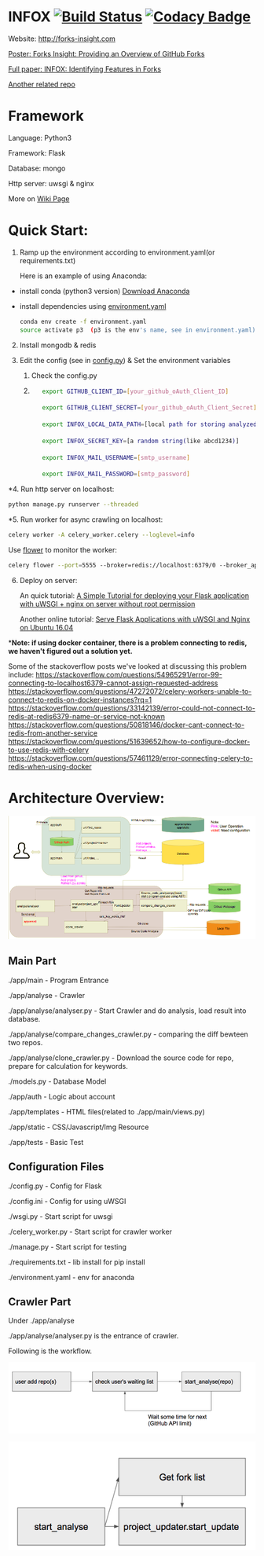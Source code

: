 
# INFOX [![Build Status](https://travis-ci.org/luyaor/INFOX.svg?branch=master)](https://travis-ci.org/luyaor/INFOX) [![Codacy Badge](https://api.codacy.com/project/badge/Grade/7f8d1aebf18245f48a1e023ec36bc19b)](https://app.codacy.com/app/FancyCoder0/INFOX?utm_source=github.com&utm_medium=referral&utm_content=FancyCoder0/INFOX&utm_campaign=badger)

Website: http://forks-insight.com

[Poster: Forks Insight: Providing an Overview of GitHub Forks](https://www.cs.cmu.edu/~ckaestne/pdf/icse18poster.pdf)

[Full paper: INFOX: Identifying Features in Forks](https://www.cs.cmu.edu/~shuruiz/paper/INFOX_ICSE2018.pdf)

[Another related repo](https://github.com/shuiblue/INFOX)


# Framework

Language: Python3

Framework: Flask

Database: mongo

Http server: uwsgi & nginx

More on [Wiki Page](https://github.com/FancyCoder0/INFOX/wiki)


# Quick Start:

1. Ramp up the environment according to environment.yaml(or requirements.txt)

   Here is an example of using Anaconda:

 - install conda (python3 version) [Download Anaconda](https://www.anaconda.com/download) 

 - install dependencies using [environment.yaml](https://github.com/FancyCoder0/INFOX/blob/master/environment.yaml)

   ``` bash
   conda env create -f environment.yaml
   source activate p3  (p3 is the env's name, see in environment.yaml)
   ```

2. Install mongodb & redis

3. Edit the config (see in [config.py](https://github.com/FancyCoder0/INFOX/blob/master/config.py)) & Set the environment variables

   1. Check the config.py

   2. ``` bash
         export GITHUB_CLIENT_ID=[your_github_oAuth_Client_ID]

         export GITHUB_CLIENT_SECRET=[your_github_oAuth_Client_Secret]

         export INFOX_LOCAL_DATA_PATH=[local path for storing analyzed result (like /Users/fancycoder/infox_data)]

         export INFOX_SECRET_KEY=[a random string(like abcd1234)]

         export INFOX_MAIL_USERNAME=[smtp_username]

         export INFOX_MAIL_PASSWORD=[smtp_password]
         ```

*4. Run http server on localhost: 

   ```bash
   python manage.py runserver --threaded
   ```

*5. Run worker for async crawling on localhost:
   ```bash
   celery worker -A celery_worker.celery --loglevel=info
   ```
   Use [flower](http://flower.readthedocs.io/en/latest/) to monitor the worker:
   ```bash
   celery flower --port=5555 --broker=redis://localhost:6379/0 --broker_api=redis://localhost:6379/0  
   ```

6. Deploy on server:

   An quick tutorial: [A Simple Tutorial for deploying your Flask application with uWSGI + nginx on server without root permission](https://gist.github.com/FancyCoder0/f63e18123bd7f47bfe2a1f586cae02ba)

   Another online tutorial: [Serve Flask Applications with uWSGI and Nginx on Ubuntu 16.04](https://www.digitalocean.com/community/tutorials/how-to-serve-flask-applications-with-uwsgi-and-nginx-on-ubuntu-16-04)


***Note: if using docker container, there is a problem connecting to redis, we haven't figured out a solution yet.**

Some of the stackoverflow posts we've looked at discussing this problem include: 
https://stackoverflow.com/questions/54965291/error-99-connecting-to-localhost6379-cannot-assign-requested-address
https://stackoverflow.com/questions/47272072/celery-workers-unable-to-connect-to-redis-on-docker-instances?rq=1
https://stackoverflow.com/questions/33142139/error-could-not-connect-to-redis-at-redis6379-name-or-service-not-known
https://stackoverflow.com/questions/50818146/docker-cant-connect-to-redis-from-another-service 
https://stackoverflow.com/questions/51639652/how-to-configure-docker-to-use-redis-with-celery
https://stackoverflow.com/questions/57461129/error-connecting-celery-to-redis-when-using-docker 


# Architecture Overview:

![code_architecture](./app/static/img/code_architecture.png)



## Main Part

./app/main - Program Entrance

./app/analyse - Crawler 

./app/analyse/analyser.py - Start Crawler and do analysis, load result into database.

./app/analyse/compare_changes_crawler.py - comparing the diff bewteen two repos.

./app/analyse/clone_crawler.py - Download the source code for repo, prepare for calculation for keywords.

./models.py - Database Model

./app/auth - Logic about account

./app/templates - HTML files(related to ./app/main/views.py)

./app/static - CSS/Javascript/Img Resource

./app/tests - Basic Test

## Configuration Files

./config.py - Config for Flask

./config.ini - Config for using uWSGI

./wsgi.py - Start script for uwsgi

./celery_worker.py - Start script for crawler worker

./manage.py - Start script for testing

./requirements.txt - lib install for pip install

./environment.yaml - env for anaconda

## Crawler Part

Under ./app/analyse

./app/analyse/analyser.py is the entrance of crawler.

Following is the workflow.

![workflow1](./app/static/img/workflow1.png)



![workflow2](./app/static/img/workflow2.png)

